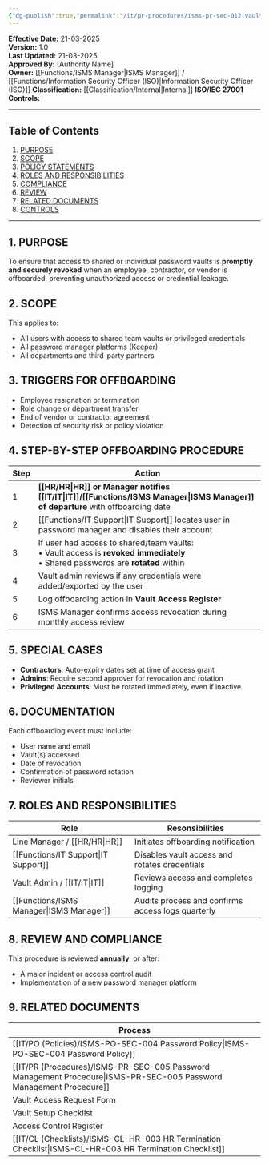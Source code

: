```yaml
---
{"dg-publish":true,"permalink":"/it/pr-procedures/isms-pr-sec-012-vault-password-manager-offboarding-procedure/","tags":["procedure"]}
---
```


**Effective Date:** 21-03-2025  
**Version:** 1.0  
**Last Updated:** 21-03-2025  
**Approved By:** [Authority Name]  
**Owner:** [[Functions/ISMS Manager\|ISMS Manager]] / [[Functions/Information Security Officer (ISO)\|Information Security Officer (ISO)]]
**Classification:** [[Classification/Internal\|Internal]]
**ISO/IEC 27001 Controls:** 

---
## **Table of Contents**  
1. [PURPOSE](#purpose)  
2. [SCOPE](#scope)  
3. [POLICY STATEMENTS](#policy-statement)  
4. [ROLES AND RESPONSIBILITIES](#roles-and-responsibilities)  
5. [COMPLIANCE](#compliance)  
6. [REVIEW](#review)  
7. [RELATED DOCUMENTS](#related-documents)  
8. [CONTROLS](#registrations)  

---
## **1. PURPOSE**  
To ensure that access to shared or individual password vaults is **promptly and securely revoked** when an employee, contractor, or vendor is offboarded, preventing unauthorized access or credential leakage.
## **2. SCOPE**
This applies to:
- All users with access to shared team vaults or privileged credentials
- All password manager platforms (Keeper)
- All departments and third-party partners
## **3. TRIGGERS FOR OFFBOARDING** 
 - Employee resignation or termination
- Role change or department transfer
- End of vendor or contractor agreement
- Detection of security risk or policy violation
## **4. STEP-BY-STEP OFFBOARDING PROCEDURE**

| Step | Action                                                                                                                              |
| ---- | ----------------------------------------------------------------------------------------------------------------------------------- |
| 1    | **[[HR/HR\|HR]] or Manager notifies [[IT/IT\|IT]]/[[Functions/ISMS Manager\|ISMS Manager]] of departure** with offboarding date                                           |
| 2    | [[Functions/IT Support\|IT Support]] locates user in password manager and disables their account                                                          |
| 3    | If user had access to shared/team vaults:<br>• Vault access is **revoked immediately**<br>• Shared passwords are **rotated** within |
| 4    | Vault admin reviews if any credentials were added/exported by the user                                                              |
| 5    | Log offboarding action in **Vault Access Register**                                                                                 |
| 6    | ISMS Manager confirms access revocation during monthly access review                                                                |
## **5. SPECIAL CASES**  
- **Contractors**: Auto-expiry dates set at time of access grant
- **Admins**: Require second approver for revocation and rotation
- **Privileged Accounts**: Must be rotated immediately, even if inactive
## **6. DOCUMENTATION** 
Each offboarding event must include:
- User name and email
- Vault(s) accessed
- Date of revocation
- Confirmation of password rotation
- Reviewer initials
## **7. ROLES AND RESPONSIBILITIES**  

| Role                  | Resonsibilities                                   |
| --------------------- | ------------------------------------------------- |
| Line Manager / [[HR/HR\|HR]] | Initiates offboarding notification                |
| [[Functions/IT Support\|IT Support]]        | Disables vault access and rotates credentials     |
| Vault Admin / [[IT/IT\|IT]]  | Reviews access and completes logging              |
| [[Functions/ISMS Manager\|ISMS Manager]]      | Audits process and confirms access logs quarterly |
## **8. REVIEW AND COMPLIANCE**
This procedure is reviewed **annually**, or after:
- A major incident or access control audit
- Implementation of a new password manager platform
## **9. RELATED DOCUMENTS**

| Process                                           |
| ------------------------------------------------- |
| [[IT/PO (Policies)/ISMS-PO-SEC-004 Password Policy\|ISMS-PO-SEC-004 Password Policy]]               |
| [[IT/PR (Procedures)/ISMS-PR-SEC-005 Password Management Procedure\|ISMS-PR-SEC-005 Password Management Procedure]] |
| Vault Access Request Form                         |
| Vault Setup Checklist                             |
| Access Control Register                           |
| [[IT/CL (Checklists)/ISMS-CL-HR-003 HR Termination Checklist\|ISMS-CL-HR-003 HR Termination Checklist]]        |








